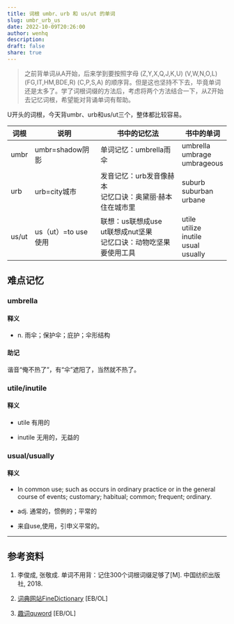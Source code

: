 ```yaml
---
title: 词根 umbr、urb 和 us/ut 的单词
slug: umbr_urb_us
date: 2022-10-09T20:26:00
author: wenhq
description: 
draft: false
share: true
---
```


> 之前背单词从A开始，后来学到要按照字母 (Z,Y,X,Q,J,K,U) (V,W,N,O,L) (FG,IT,HM,BDE,R) (C,P,S,A) 的顺序背。但是这也坚持不下去，毕竟单词还是太多了。学了词根词缀的方法后，考虑将两个方法结合一下，从Z开始去记忆词根，希望能对背诵单词有帮助。

U开头的词根，今天背umbr、urb和us/ut三个，整体都比较容易。

<!-- more -->

| 词根    | 说明              | 书中的记忆法                                         | 书中的单词                                               |
| ----- | --------------- | ---------------------------------------------- | --------------------------------------------------- |
| umbr  | umbr=shadow阴影   | 单词记忆：umbrella雨伞                                | umbrella<br/>umbrage<br/>umbrageous                 |
| urb   | urb=city城市      | 发音记忆：urb发音像赫本<br/>记忆口诀：奥黛丽·赫本住在城市里             | suburb<br/>suburban<br/>urbane                      |
| us/ut | us（ut）=to use使用 | 联想：us联想成use<br/>ut联想成nut坚果<br/>记忆口诀：动物吃坚果要使用工具 | utile<br/>utilize<br/>inutile<br/>usual<br/>usually |

## 难点记忆

### umbrella

#### 释义

- n. 雨伞；保护伞；庇护；伞形结构

#### 助记

谐音“俺不热了”，有“伞”遮阳了，当然就不热了。

### utile/inutile

#### 释义

- utile 有用的

- inutile 无用的，无益的

### usual/usually

#### 释义

- In common use; such as occurs in ordinary practice or in the general course of events; customary; habitual; common; frequent; ordinary.

- adj. 通常的，惯例的；平常的

- 来自use,使用，引申义平常的。

---

## 参考资料

1. 李俊成, 张敬成. 单词不用背：记住300个词根词缀足够了[M]. 中国纺织出版社, 2018.

2. [词典网站FineDictionary](https://www.finedictionary.com/) [EB/OL]

3. [趣词quword](https://www.quword.com/) [EB/OL]
